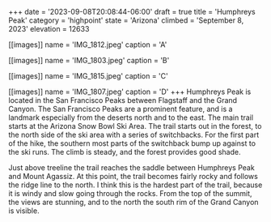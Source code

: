 +++
date = '2023-09-08T20:08:44-06:00'
draft = true
title = 'Humphreys Peak'
category = 'highpoint'
state = 'Arizona'
climbed = 'September 8, 2023'
elevation = 12633

[[images]]
name = 'IMG_1812.jpeg'
caption = 'A'

[[images]]
name = 'IMG_1803.jpeg'
caption = 'B'

[[images]]
name = 'IMG_1815.jpeg'
caption = 'C'

[[images]]
name = 'IMG_1807.jpeg'
caption = 'D'
+++
Humphreys Peak is located in the San Francisco Peaks between Flagstaff and the Grand Canyon.  The San Francisco Peaks are a prominent feature, and is a landmark especially from the deserts north and to the east.  The main trail starts at the Arizona Snow Bowl Ski Area.  The trail starts out in the forest, to the north side of the ski area with a series of switchbacks.  For the first part of the hike, the southern most parts of the switchback bump up against to the ski runs.  The climb is steady, and the forest provides good shade.

Just above treeline the trail reaches the saddle between Humphreys Peak and Mount Agassiz.  At this point, the trail becomes fairly rocky and follows the ridge line to the north.  I think this is the hardest part of the trail, because it is windy and slow going through the rocks.  From the top of the summit, the views are stunning, and to the north the south rim of the Grand Canyon is visible.
